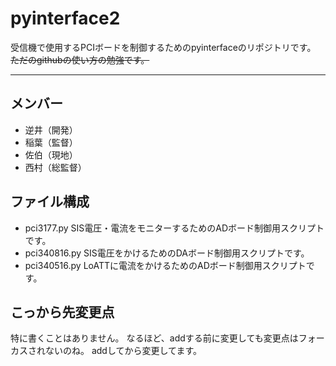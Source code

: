# pyinterface2
受信機で使用するPCIボードを制御するためのpyinterfaceのリポジトリです。
~~ただのgithubの使い方の勉強です。~~

---

## メンバー
* 逆井（開発）
* 稲葉（監督）
* 佐伯（現地）
* 西村（総監督）

## ファイル構成
- pci3177.py
SIS電圧・電流をモニターするためのADボード制御用スクリプトです。
- pci340816.py
SIS電圧をかけるためのDAボード制御用スクリプトです。
- pci340516.py
LoATTに電流をかけるためのADボード制御用スクリプトです。

## こっから先変更点
特に書くことはありません。
なるほど、addする前に変更しても変更点はフォーカスされないのね。
addしてから変更してます。